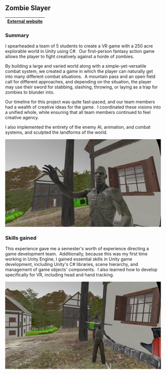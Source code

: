 <h2>Zombie Slayer</h2>

| [External website](https://talmadgeeller.github.io/Zombie-Slayer/)      |
| :---:        |

### Summary
I spearheaded a team of 5 students to create a VR game with a 250 acre explorable world in Unity using C#.  Our first-person fantasy action game allows the player to fight creatively against a horde of zombies.

By building a large and varied world along with a simple-yet-versatile combat system, we created a game in which the player can naturally get into many different combat situations.  A mountain pass and an open field call for different approaches, and depending on the situation, the player may use their sword for stabbing, slashing, throwing, or laying as a trap for zombies to blunder into.

Our timeline for this project was quite fast-paced, and our team members had a wealth of creative ideas for the game.  I coordinated these visions into a unified whole, while ensuring that all team members continued to feel creative agency.

I also implemented the entirety of the enemy AI, animation, and combat systems, and sculpted the landforms of the world.

![Zombie slayer screenshot 1](/images/projects/zombie_slayer/zombie_slayer_screenshot_1.png)

### Skills gained

This experience gave me a semester's worth of experience directing a game development team.  Additionally, because this was my first time working in Unity Engine, I gained essential skills in Unity game development, including Unity's C# libraries, scene hierarchy, and management of game objects' components.  I also learned how to develop specifically for VR, including head and hand tracking.

![Zombie slayer screenshot 0](/images/projects/zombie_slayer/zombie_slayer_screenshot_0.png)
